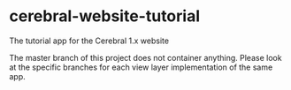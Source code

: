 # cerebral-website-tutorial
The tutorial app for the Cerebral 1.x website

The master branch of this project does not container anything. Please look at the specific branches for each view layer implementation of the same app.
